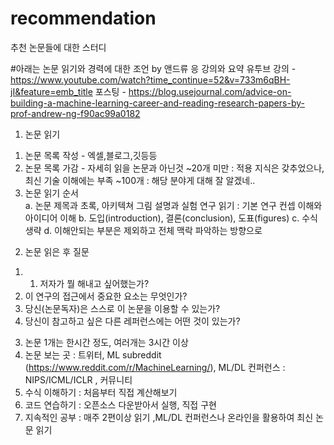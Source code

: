 # recommendation
추천 논문들에 대한 스터디


#아래는  논문 읽기와 경력에 대한 조언 by 앤드류 응 강의와 요약
유투브 강의 - https://www.youtube.com/watch?time_continue=52&v=733m6qBH-jI&feature=emb_title
포스팅 - https://blog.usejournal.com/advice-on-building-a-machine-learning-career-and-reading-research-papers-by-prof-andrew-ng-f90ac99a0182 


1. 논문 읽기
  1) 논문 목록 작성 - 엑셀,블로그,깃등등 
  2) 논문 목록 가감 - 자세히 읽을 논문과 아닌것 
     ~20개 미만 : 적용 지식은 갖추었으나, 최신 기술 이해에는 부족 
     ~100개 : 해당 분야게 대해 잘 알겠네.. 
  3) 논문 읽기 순서  
     a. 논문 제목과 초록, 아키텍쳐 그림 설명과 실험 연구 읽기 : 기본 연구 컨셉 이해와 아이디어 이해 
     b. 도입(introduction), 결론(conclusion), 도표(figures)
     c. 수식 생략 
     d. 이해안되는 부분은 제외하고 전체 맥락 파악하는 방향으로 
 
 2. 논문 읽은 후 질문 
  1) 1. 저자가 뭘 해내고 싶어했는가?
  2) 이 연구의 접근에서 중요한 요소는 무엇인가?
  3) 당신(논문독자)은 스스로 이 논문을 이용할 수 있는가? 
  4) 당신이 참고하고 싶은 다른 레퍼런스에는 어떤 것이 있는가?

 3. 논문 1개는 한시간 정도, 여러개는 3시간 이상 
 4. 논문 보는 곳 : 트위터, ML subreddit (https://www.reddit.com/r/MachineLearning/), ML/DL 컨퍼런스 : NIPS/ICML/ICLR , 커뮤니티
 5. 수식 이해하기 : 처음부터 직접 계산해보기 
 6. 코드 연습하기 : 오픈소스 다운받아서 실행, 직접 구현 
 7. 지속적인 공부 : 매주 2편이상 읽기 ,ML/DL 컨퍼런스나 온라인을 활용하여 최신 논문 읽기

 
  
 
